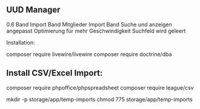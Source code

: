 ## UUD Manager

0.6
Band Import
Band Mitglieder Import
Band Suche und anzeigen angepasst
Optimierung für mehr Geschwindigkeit
Suchfeld wird geleert

Installation:

composer require livewire/livewire
composer require doctrine/dba

## Install CSV/Excel Import:

composer require phpoffice/phpspreadsheet
composer require league/csv

mkdir -p storage/app/temp-imports
chmod 775 storage/app/temp-imports
